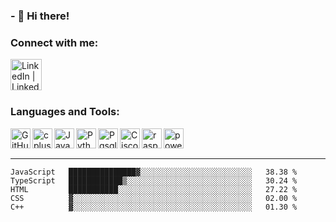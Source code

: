 ### - 🏮 Hi there!

### Connect with me:

[<img align="left" alt="LinkedIn | LinkedIn" width="50px" src="https://cdn.jsdelivr.net/npm/simple-icons@v3/icons/linkedin.svg" />][linkedin]



<br />
<br />
<br />


### Languages and Tools:

<img align="left" alt="GitHub" width="32px" src="https://cdn.jsdelivr.net/npm/simple-icons@3.12.3/icons/github.svg"/>
<img align="left" alt="cplusplus" width="32px" src="https://cdn.jsdelivr.net/npm/simple-icons@3.12.3/icons/cplusplus.svg" />
<img align="left" alt="Java" width="32px" src="https://cdn.jsdelivr.net/npm/simple-icons@3.12.3/icons/java.svg" />
<img align="left" alt="Python" width="32px" src="https://cdn.jsdelivr.net/npm/simple-icons@3.12.3/icons/python.svg" />
<img align="left" alt="Pgsql" width="32px" src="https://cdn.jsdelivr.net/npm/simple-icons@3.12.3/icons/postgresql.svg" />
<img align="left" alt="Cisco" width="32px" src="https://cdn.jsdelivr.net/npm/simple-icons@3.12.3/icons/cisco.svg" />
<img align="left" alt="raspberry" width="32px" src="https://cdn.jsdelivr.net/npm/simple-icons@3.12.3/icons/raspberrypi.svg" />
<img align="left" alt="powershell" width="32px" src="https://cdn.jsdelivr.net/npm/simple-icons@3.12.3/icons/powershell.svg" />




<br />
<br />

---

<!--START_SECTION:waka-->
```text
JavaScript   ███████████████▓░░░░░░░░░░░░░░░░░░░░░░░░░   38.38 % 
TypeScript   ████████████▒░░░░░░░░░░░░░░░░░░░░░░░░░░░░   30.24 % 
HTML         ███████████░░░░░░░░░░░░░░░░░░░░░░░░░░░░░░   27.22 % 
CSS          ▓░░░░░░░░░░░░░░░░░░░░░░░░░░░░░░░░░░░░░░░░   02.00 % 
C++          ▓░░░░░░░░░░░░░░░░░░░░░░░░░░░░░░░░░░░░░░░░   01.30 % 
```
<!--END_SECTION:waka-->


[linkedin]: https://www.linkedin.com/in/mohamed-elh/

